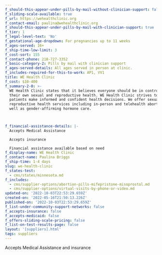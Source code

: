 ```yaml
---
f_should-this-appear-under-pills-by-mail-without-clinician-support: false
f_sliding-scale-available: true
f_url: https://wehealthclinic.org
f_contact-email: paulina@wehealthclinic.org
f_should-this-appear-under-pills-by-mail-with-clinician-support: true
f_tier: 1
f_legal-level-text: 'No'
f_gestational-age-dropdown: For pregnancies up to 11 weeks
f_ages-served: 16+
f_ship-time-low-limit: 3
f_cost-sort: 155
f_contact-phone: 218-727-3352
f_basic-category-2: Pills by mail with clinician support
f_ages-served-details: All ages served in person at clinic.
f_includes-required-for-this-to-work: AP1, VV1
title: WE Health Clinic
f_cost: $10-400
f_summary-2-0: >-
  WE Health Clinic states that it believes everyone should be in control of
  their own sexual and reproductive health. WE Health Clinic strives to help our
  patients make informed and confident health decisions. We offer sexual and
  reproductive health services including in-person and telehealth abortion as
  well as gender-affirming hormone care.


  ‍
f_financial-assistance-details: |-
  Accepts Medical Assistance

  Accepts insurance

  Financial assistance available based on need
f_display-name: WE Health Clinic
f_contact-name: Paulina Briggs
f_ship-time: 1-4 days
slug: we-health-clinic
f_states-test:
  - cms/states/minnesota.md
f_includes:
  - cms/supplier-options/abortion-pills-mifepristone-misoprostol.md
  - cms/supplier-options/virtual-visits-by-phone-or-video.md
updated-on: '2022-10-03T22:53:29.659Z'
created-on: '2022-05-16T21:50:13.226Z'
published-on: '2022-10-03T22:53:29.659Z'
f_list-under-community-support-networks: false
f_accepts-insurance: false
f_accepts-medicaid: false
f_offers-sliding-scale-pricing: false
f_list-on-test-results-page: false
layout: '[suppliers].html'
tags: suppliers
---
```


Accepts Medical Assistance and insurance
